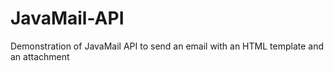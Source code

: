 # JavaMail-API
Demonstration of JavaMail API to send an email with an HTML template and an attachment
